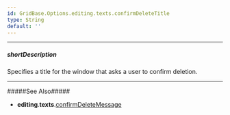 ```yaml
---
id: GridBase.Options.editing.texts.confirmDeleteTitle
type: String
default: ''
---
```

---
##### shortDescription
Specifies a title for the window that asks a user to confirm deletion.

---
#####See Also#####
- **editing**.**texts**.[confirmDeleteMessage](/api-reference/10%20UI%20Widgets/GridBase/1%20Configuration/editing/texts/confirmDeleteMessage.md '{basewidgetpath}/Configuration/editing/texts/#confirmDeleteMessage')